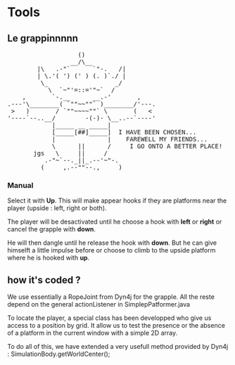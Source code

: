 # Tools


## Le grappinnnnn

<pre>
                   ()
                 __/\__         
        |\   .-"`      `"-.   /|
        | \.'( ') (' ) (. )`./ |
         \_                  _/
           \  `~"'=::='"~`  /
    ,       `-.__      __.-'       ,
.---'\________( `""~~""` )________/'---.
 >   )       / `""~~~~""` \       (   <
'----`--..__/        -(-)- \__..--`----'
            |_____ __ _____|
            [_____[##]_____]  I HAVE BEEN CHOSEN...
            |              |    FAREWELL MY FRIENDS...
            \      ||      /     I GO ONTO A BETTER PLACE!
       jgs   \     ||     /
          .-"~`--._||_.--'~"-.
         (_____,.--""--.,_____)
</pre>

### Manual

Select it with **Up**. This will make appear hooks if they are platforms near the player (upside : left, right or both).

The player will be desactivated until he choose a hook with **left** or **right** or cancel the grapple with **down**.

He will then dangle until he release the hook with **down**. But he can give himselft a little impulse before or choose to climb to the upside platform where he is hooked with **up**.

## how it's coded ?

We use essentially a RopeJoint from Dyn4j for the grapple. All the reste depend on the general actionListener in SimplepPatformer.java

To locate the player, a special class has been developped who give us access to a position by grid. It allow us to test the presence or the absence of a platform in the current window with a simple 2D array.

To do all of this, we have extended a very usefull method provided by Dyn4j : SimulationBody.getWorldCenter();